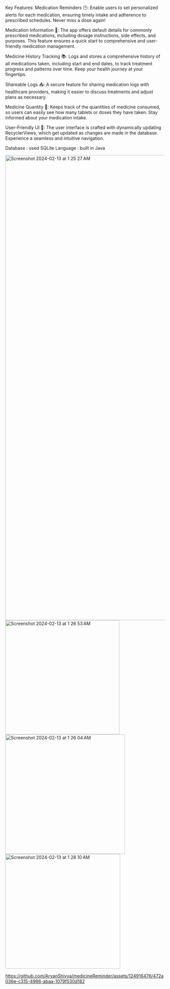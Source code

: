 Key Features:
Medication Reminders 🕒: Enable users to set personalized alerts for each medication, ensuring timely intake and adherence to prescribed schedules. Never miss a dose again!

Medication Information 💊: The app offers default details for commonly prescribed medications, including dosage instructions, side effects, and purposes. This feature ensures a quick start to comprehensive and user-friendly medication management.

Medicine History Tracking 📚: Logs and stores a comprehensive history of all medications taken, including start and end dates, to track treatment progress and patterns over time. Keep your health journey at your fingertips.

Shareable Logs 📤: A secure feature for sharing medication logs with healthcare providers, making it easier to discuss treatments and adjust plans as necessary.

Medicine Quantity 🔢: Keeps track of the quantities of medicine consumed, so users can easily see how many tablets or doses they have taken. Stay informed about your medication intake.

User-Friendly UI 🌈: The user interface is crafted with dynamically updating RecyclerViews, which get updated as changes are made in the database. Experience a seamless and intuitive navigation.

Database : used SQLite 
Language : built in Java


<img width="1470" alt="Screenshot 2024-02-13 at 1 25 27 AM" src="https://github.com/AryanShivva/medicineReminder/assets/124916476/288fbcc7-803e-4883-9602-012beff4239a">

<img width="361" alt="Screenshot 2024-02-13 at 1 26 53 AM" src="https://github.com/AryanShivva/medicineReminder/assets/124916476/7f0f226b-49fb-488e-9525-556f70c84882">
<img width="378" alt="Screenshot 2024-02-13 at 1 26 04 AM" src="https://github.com/AryanShivva/medicineReminder/assets/124916476/33d1b4c3-8a66-49f0-ac14-e5734f80c501">


<img width="363" alt="Screenshot 2024-02-13 at 1 28 10 AM" src="https://github.com/AryanShivva/medicineReminder/assets/124916476/357afe51-66ea-4f4c-a71a-41b575237ef5">


https://github.com/AryanShivva/medicineReminder/assets/124916476/472a036e-c315-4986-abaa-1079f530d182

